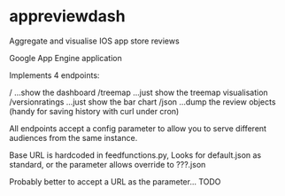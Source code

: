 appreviewdash
=============

Aggregate and visualise IOS app store reviews

Google App Engine application

Implements 4 endpoints:

/               ...show the dashboard
/treemap        ...just show the treemap visualisation
/versionratings ...just show the bar chart
/json           ...dump the review objects (handy for saving history with curl under cron)

All endpoints accept a config parameter to allow you to serve different audiences from the same instance.

Base URL is hardcoded in feedfunctions.py,
Looks for default.json as standard, or the parameter allows override to ???.json

Probably better to accept a URL as the parameter... TODO

